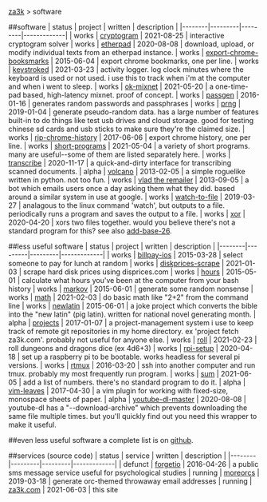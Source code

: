 [za3k](/) > software

##software
| status | project | written | description | 
|--------|---------|---------|-------------|
| works | [cryptogram](https://github.com/za3k/short-programs#cryptogrampy) | 2021-08-25 | interactive cryptogram solver
| works | [etherpad](https://github.com/za3k/short-programs#etherpad) | 2020-08-08 | download, upload, or modify individual texts from an etherpad instance.
| works | [export-chrome-booksmarks](https://github.com/za3k/export-chrome-bookmarks) | 2015-06-04 | export chrome bookmarks, one per line.
| works | [keystroked](https://github.com/za3k/keystroked) | 2021-03-23 | activity logger. log clock minutes where the keyboard is used or not used. i use this to track when i'm at the computer and when i went to sleep.
| works | [ok-mixnet](https://github.com/za3k/ok-mixnet) | 2021-05-20 | a one-time-pad based, high-latency mixnet. proof of concept.
| works | [passgen](https://github.com/za3k/short-programs#passgen) | 2016-01-16 | generates random passwords and passphrases
| works | [prng](https://github.com/za3k/short-programs#prng) | 2019-01-04 | generate pseudo-random data. has a large number of features built-in to do things like test usb drives and cloud storage. good for testing chinese sd cards and usb sticks to make sure they're the claimed size.
| works | [rip-chrome-history](https://github.com/za3k/rip-chrome-history) | 2017-06-06 | export chrome history, one per line.
| works | [short-programs](https://github.com/za3k/short-programs) | 2021-05-04 | a variety of short programs. many are useful--some of them are listed separately here.
| works | [transcribe](https://github.com/za3k/transcribe) | 2020-11-17 | a quick-and-dirty interface for transcribing scanned documents.
| alpha | [volcano](https://github.com/za3k/volcano) | 2013-02-05 | a simple roguelike written in python. not too fun.
| works | [vlad the remailer](https://github.com/za3k/vlad) | 2013-09-05 | a bot which emails users once a day asking them what they did. based around a similar system in use at google.
| works | [watch-to-file](https://github.com/za3k/short-programs#watch-to-file) | 2019-03-27 | analagous to the linux command 'watch', but outputs to a file. periodically runs a program and saves the output to a file.
| works | [xor](https://github.com/za3k/short-programs#xor) | 2020-04-20 | xors two files together. would you believe there's not a standard program for this? see also [add-base-26](https://github.com/za3k/short-programs#add-base26).

##less useful software
| status | project | written | description | 
|--------|---------|---------|-------------|
| works | [billpay-ios](https://github.com/za3k/billpay-ios) | 2015-03-28 | select someone to pay for lunch at random
| works | [diskprices-scrape](https://github.com/za3k/diskprices-scrape) | 2021-01-03 | scrape hard disk prices using disprices.com
| works | [hours](https://github.com/za3k/short-programs#hours) | 2015-05-01 | calculate what hours you've been at the computer from your bash history
| works | [markov](https://github.com/za3k/short-programs#markov) | 2015-06-01 | generate some random nonsense
| works | [math](https://github.com/za3k/short-programs#math) | 2021-02-03 | do basic math like "2+2" from the command line
| works | [newlatin](https://github.com/za3k/newlatinbible) | 2015-06-01 | a joke project which converts the bible into the "new latin" (pig latin). written for national novel generating month.
| alpha | [projects](https://github.com/za3k/projects) | 2017-01-07 | a project-management system i use to keep track of remote git repositories in my home directory. ex 'project fetch za3k.com'. probably not useful for anyone else.
| works | [roll](https://github.com/za3k/short-programs#roll) | 2021-02-23 | roll dungeons and dragons dice (ex 4d6+3)
| works | [rpi-setup](https://github.com/za3k/rpi-setup) | 2020-04-18 | set up a raspberry pi to be bootable. works headless for several pi versions.
| works | [rtmux](https://github.com/za3k/short-programs#rtmux) | 2016-03-20 | ssh into another computer and run tmux. probably my most frequently run program.
| works | [sum](https://github.com/za3k/short-programs) | 2021-06-05 | add a list of numbers. there's no standard program to do it.
| alpha | [vim-leaves](https://github.com/za3k/vim-leaves) | 2017-04-30 | a vim plugin for working with fixed-size, monospace sheets of paper.
| alpha | [youtube-dl-master](https://github.com/za3k/short-programs) | 2020-08-08 | youtube-dl has a "--download-archive" which prevents downloading the same file multiple times. but you'll quickly find out you need this wrapper to make it useful.

##even less useful software
a complete list is on [github](https://github.com/za3k).

##services (source code)
| status | service | written | description | 
|--------|---------|---------|-------------|
| defunct | [forgetio](https://github.com/za3k/forgetio) | 2016-04-26 | a public sms message service useful for psychological studies
| running | [moreorcs](https://github.com/za3k/moreorcs) | 2019-03-18 | generate orc-themed throwaway email addresses
| running | [za3k.com](https://github.com/za3k/za3k.com) | 2021-06-03 | this site
